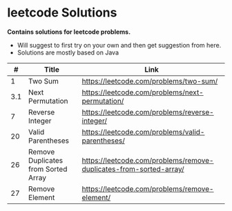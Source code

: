 # leetcode Solutions
**Contains solutions for leetcode problems.**

 - Will suggest to first try on your own and then get suggestion from here. 
 - Solutions are mostly based on Java

| #   | Title | Link |
|-----| ----- | ---- |
 | 1   |Two Sum|https://leetcode.com/problems/two-sum/|
| 3.1 |Next Permutation|https://leetcode.com/problems/next-permutation/|
| 7   |Reverse Integer|https://leetcode.com/problems/reverse-integer/|
| 20  |Valid Parentheses|https://leetcode.com/problems/valid-parentheses/|
 | 26  |Remove Duplicates from Sorted Array|https://leetcode.com/problems/remove-duplicates-from-sorted-array/|
| 27  |Remove Element|https://leetcode.com/problems/remove-element/|
 
 
